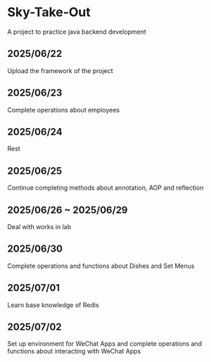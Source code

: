 # Sky-Take-Out

A project to practice java backend development

## 2025/06/22

Upload the framework of the project

## 2025/06/23

Complete operations about employees

## 2025/06/24

Rest

## 2025/06/25

Continue completing methods about annotation, AOP and reflection

## 2025/06/26 ~ 2025/06/29

Deal with works in lab

## 2025/06/30

Complete operations and functions about Dishes and Set Menus

## 2025/07/01

Learn base knowledge of Redis

## 2025/07/02

Set up environment for WeChat Apps and complete operations and functions about interacting with WeChat Apps